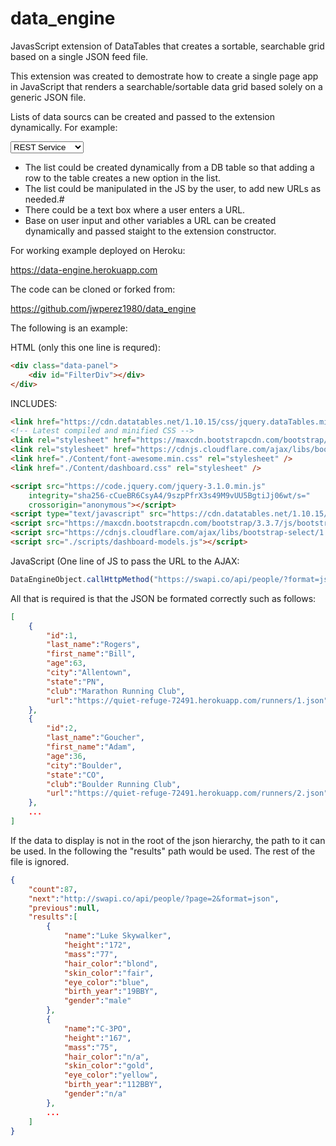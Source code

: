 # data_engine
JavasScript extension of DataTables that creates a sortable, searchable grid based on a single JSON feed file.

This extension was created to demostrate how to create a single page app in JavaScript that renders a searchable/sortable data grid based solely on a generic JSON file. 

Lists of data sourcs can be created and passed to the extension dynamically.  For example:

  <select>
      <option value="https://swapi.co/api/people/?format=json">REST Service</option>
      <option value="<some path to JSON on server/theFile.json">File from Server</option>
      <option value="<JS array you create on the fly/dynamicFile">JA Object</option>
  </select>

- The list could be created dynamically from a DB table so that adding a row to the table creates a new option in the list.
- The list could be manipulated in the JS by the user, to add new URLs as needed.#
- There could be a text box where a user enters a URL.
- Base on user input and other variables a URL can be created dynamically and passed staight to the extension constructor.

For working example deployed on Heroku:

https://data-engine.herokuapp.com

The code can be cloned or forked from:

https://github.com/jwperez1980/data_engine

The following is an example:

HTML (only this one line is requred):

```html
<div class="data-panel">
	<div id="FilterDiv"></div>
</div>
```

INCLUDES:
```html
<link href="https://cdn.datatables.net/1.10.15/css/jquery.dataTables.min.css" rel="stylesheet" />
<!-- Latest compiled and minified CSS -->
<link rel="stylesheet" href="https://maxcdn.bootstrapcdn.com/bootstrap/3.3.7/css/bootstrap.min.css" integrity="sha384-BVYiiSIFeK1dGmJRAkycuHAHRg32OmUcww7on3RYdg4Va+PmSTsz/K68vbdEjh4u" crossorigin="anonymous">
<link rel="stylesheet" href="https://cdnjs.cloudflare.com/ajax/libs/bootstrap-select/1.12.2/css/bootstrap-select.min.css">
<link href="./Content/font-awesome.min.css" rel="stylesheet" />
<link href="./Content/dashboard.css" rel="stylesheet" />

<script src="https://code.jquery.com/jquery-3.1.0.min.js"
    integrity="sha256-cCueBR6CsyA4/9szpPfrX3s49M9vUU5BgtiJj06wt/s="
    crossorigin="anonymous"></script>
<script type="text/javascript" src="https://cdn.datatables.net/1.10.15/js/jquery.dataTables.min.js"></script>
<script src="https://maxcdn.bootstrapcdn.com/bootstrap/3.3.7/js/bootstrap.min.js" integrity="sha384-Tc5IQib027qvyjSMfHjOMaLkfuWVxZxUPnCJA7l2mCWNIpG9mGCD8wGNIcPD7Txa" crossorigin="anonymous"></script>
<script src="https://cdnjs.cloudflare.com/ajax/libs/bootstrap-select/1.12.2/js/bootstrap-select.min.js"></script>
<script src="./scripts/dashboard-models.js"></script>
```
JavaScript (One line of JS to pass the URL to the AJAX:
```javascript
DataEngineObject.callHttpMethod("https://swapi.co/api/people/?format=json", "GET", null, loadPage, null, null, "results");
```

All that is required is that the JSON be formated correctly such as follows:
```json
[
	{
		"id":1,
		"last_name":"Rogers",
		"first_name":"Bill",
		"age":63,
		"city":"Allentown",
		"state":"PN",
		"club":"Marathon Running Club",
		"url":"https://quiet-refuge-72491.herokuapp.com/runners/1.json"
	},
	{
		"id":2,
		"last_name":"Goucher",
		"first_name":"Adam",
		"age":36,
		"city":"Boulder",
		"state":"CO",
		"club":"Boulder Running Club",
		"url":"https://quiet-refuge-72491.herokuapp.com/runners/2.json"
	},
	...
]
```

If the data to display is not in the root of the json hierarchy, the path to it can be used.  In the following the "results" path would be used.  The rest of the file is ignored.
```json
{
	"count":87,
	"next":"http://swapi.co/api/people/?page=2&format=json",
	"previous":null,
	"results":[
		{
			"name":"Luke Skywalker",
			"height":"172",
			"mass":"77",
			"hair_color":"blond",
			"skin_color":"fair",
			"eye_color":"blue",
			"birth_year":"19BBY",
			"gender":"male"
		},
		{
			"name":"C-3PO",
			"height":"167",
			"mass":"75",
			"hair_color":"n/a",
			"skin_color":"gold",
			"eye_color":"yellow",
			"birth_year":"112BBY",
			"gender":"n/a"
		},
		...
	]
}
```

